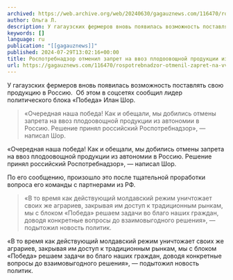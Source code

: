 ```yaml
---
archived: https://web.archive.org/web/20240630/gagauznews.com/116470/rospotrebnadzor-otmenil-zapret-na-vvoz-plodoovoshhnoj-produktsii-iz-gagauzii-v-rossiyu.html
author: Ольга Л.
description: У гагаузских фермеров вновь появилась возможность поставлять свою продукцию в Россию.  Об этом в соцсетях сообщил лидер политического блока «Победа» Илан Шор. «Очередная наша победа! Как и обещали, мы добились отмены запрета на ввоз плодоовощной продукции из автономии в Россию. Решение принял российский Роспотребнадзор», — написал Шор. По его сообщению, произошло это после тщательной проработки вопроса его команды с партнерами из РФ. «В то время как действующий молдавский режим уничтожает своих же аграриев, закрывая им доступ к традиционным рынкам, мы с блоком «Победа» решаем задачи во благо наших граждан, доводя конкретные вопросы до взаимовыгодного решения», — подытожил новость политик.
keywords: []
language: ru
publication: "[[gagauznews]]"
published: 2024-07-29T13:02:16+00:00
title: Роспотребнадзор отменил запрет на ввоз плодоовощной продукции из Гагаузии в Россию
url: https://gagauznews.com/116470/rospotrebnadzor-otmenil-zapret-na-vvoz-plodoovoshhnoj-produktsii-iz-gagauzii-v-rossiyu.html
---
```


У гагаузских фермеров вновь появилась возможность поставлять свою продукцию в Россию.  Об этом в соцсетях сообщил лидер политического блока «Победа» Илан Шор.

> «Очередная наша победа! Как и обещали, мы добились отмены запрета на ввоз плодоовощной продукции из автономии в Россию. Решение принял российский Роспотребнадзор», — написал Шор.

«Очередная наша победа! Как и обещали, мы добились отмены запрета на ввоз плодоовощной продукции из автономии в Россию. Решение принял российский Роспотребнадзор», — написал Шор.

По его сообщению, произошло это после тщательной проработки вопроса его команды с партнерами из РФ.

> «В то время как действующий молдавский режим уничтожает своих же аграриев, закрывая им доступ к традиционным рынкам, мы с блоком «Победа» решаем задачи во благо наших граждан, доводя конкретные вопросы до взаимовыгодного решения», — подытожил новость политик.

«В то время как действующий молдавский режим уничтожает своих же аграриев, закрывая им доступ к традиционным рынкам, мы с блоком «Победа» решаем задачи во благо наших граждан, доводя конкретные вопросы до взаимовыгодного решения», — подытожил новость политик.